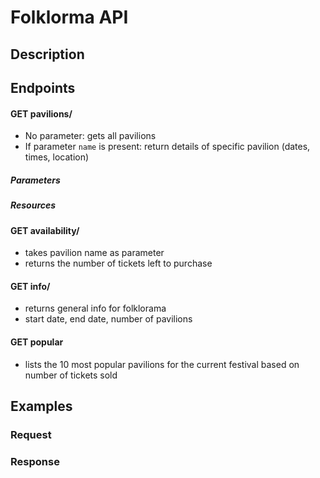 # Folklorma API 

## Description 

## Endpoints 

#### GET pavilions/
- No parameter: gets all pavilions 
- If parameter `name` is present: return details of specific pavilion (dates, times, location)

##### Parameters

##### Resources

#### GET availability/ 
- takes pavilion name as parameter
- returns the number of tickets left to purchase

#### GET info/
- returns general info for folklorama
- start date, end date, number of pavilions

#### GET popular
- lists the 10 most popular pavilions for the current festival based on number of tickets sold

## Examples

### Request

### Response
